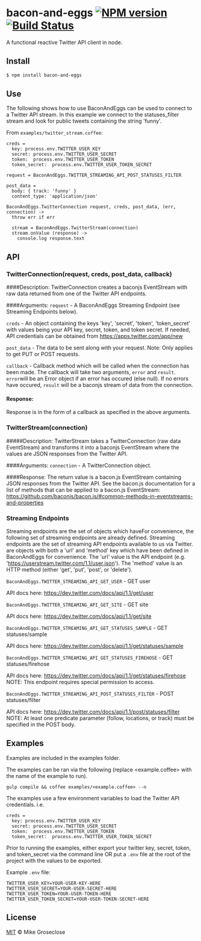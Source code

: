# bacon-and-eggs [![NPM version][npm-image]][npm-url] [![Build Status][travis-image]][travis-url]

A functional reactive Twitter API client in node.

## Install

```bash
$ npm install bacon-and-eggs
```

## Use
The following shows how to use BaconAndEggs can be used to connect to a Twitter API stream.
In this example we connect to the statuses_filter stream and look for public tweets containing the string 'funny'.

From ```examples/twitter_stream.coffee```:

```
creds =
  key: process.env.TWITTER_USER_KEY
  secret: process.env.TWITTER_USER_SECRET
  token:  process.env.TWITTER_USER_TOKEN
  token_secret:  process.env.TWITTER_USER_TOKEN_SECRET

request = BaconAndEggs.TWITTER_STREAMING_API_POST_STATUSES_FILTER

post_data =
  body: { track: 'funny' }
  content_type: 'application/json'

BaconAndEggs.TwitterConnection request, creds, post_data, (err, connection) ->
  throw err if err

  stream = BaconAndEggs.TwitterStream(connection)
  stream.onValue (response) ->
    console.log response.text
```

## API

### TwitterConnection(request, creds, post_data, callback)
####Description:
TwitterConnection creates a baconjs EventStream with raw data returned from one of the Twitter API endpoints.

####Arguments:
``` request ``` - 
A BaconAndEggs Streaming Endpoint (see Streaming Endpoints below).

``` creds ``` - 
An object containing the keys 'key', 'secret', 'token', 'token_secret' with values being your API key, secret, token, and token secret.
If needed, API credentials can be obtained from https://apps.twitter.com/app/new

``` post_data ``` - 
The data to be sent along with your request.  Note: Only applies to get PUT or POST requests.

``` callback ``` - 
Callback method which will be called when the connection has been made.
The callback will take two arguments, ``` error ``` and ``` result ```.
``` error ```will be an Error object if an error has occured (else null).
If no errors have occured, ``` result ``` will be a baconjs stream of data from the connection.

#### Response:
Response is in the form of a callback as specified in the above arguments.

### TwitterStream(connection)
#####Description:
TwitterStream takes a TwitterConnection (raw data EventStream) and transforms it into a baconjs EventStream where the values are JSON responses from the Twitter API.

####Arguments:
``` connection ``` - 
A TwitterConnection object.

####Response:
The return value is a bacon.js EventStream containing JSON responses from the Twitter API.
See the bacon.js documentation for a list of methods that can be applied to a bacon.js EventStream:
https://github.com/baconjs/bacon.js/#common-methods-in-eventstreams-and-properties

### Streaming Endpoints
Streaming endpoints are the set of objects which haveFor convenience, the following set of streaming endpoints are already defined.
Streaming endpoints are the set of streaming API endpoints available to us via Twitter.
are objects with both a 'url' and 'method' key which have been defined in BaconAndEggs for convenience.
The 'url' value is the API endpoint (e.g. 'https://userstream.twitter.com/1.1/user.json').
The 'method' value is an HTTP method (either 'get', 'put', 'post', or 'delete').

``` BaconAndEggs.TWITTER_STREAMING_API_GET_USER ``` - GET user

API docs here:  https://dev.twitter.com/docs/api/1.1/get/user

``` BaconAndEggs.TWITTER_STREAMING_API_GET_SITE ``` - GET site

API docs here: https://dev.twitter.com/docs/api/1.1/get/site

``` BaconAndEggs.TWITTER_STREAMING_API_GET_STATUSES_SAMPLE ``` - GET statuses/sample

API docs here: https://dev.twitter.com/docs/api/1.1/get/statuses/sample

``` BaconAndEggs.TWITTER_STREAMING_API_GET_STATUSES_FIREHOSE ``` - GET statuses/firehose

API docs here: https://dev.twitter.com/docs/api/1.1/get/statuses/firehose
NOTE: This endpoint requires special permission to access.

``` BaconAndEggs.TWITTER_STREAMING_API_POST_STATUSES_FILTER ``` - POST statuses/filter

API docs here: https://dev.twitter.com/docs/api/1.1/post/statuses/filter
NOTE: At least one predicate parameter (follow, locations, or track) must be specified in the POST body.


## Examples
Examples are included in the examples folder.

The examples can be ran via the following (replace <example.coffee> with the name of the example to run).

```
gulp compile && coffee examples/<example.coffee> --n
```

The examples use a few environment variables to load the Twitter API credentials. i.e.
```
creds =
  key: process.env.TWITTER_USER_KEY
  secret: process.env.TWITTER_USER_SECRET
  token:  process.env.TWITTER_USER_TOKEN
  token_secret:  process.env.TWITTER_USER_TOKEN_SECRET
```

Prior to running the examples, either export your twitter key, secret, token, and token_secret via the command line OR
put a ``` .env ``` file at the root of the project with the values to be exported.

Example ``` .env ``` file:
```
TWITTER_USER_KEY=YOUR-USER-KEY-HERE
TWITTER_USER_SECRET=YOUR-USER-SECRET-HERE
TWITTER_USER_TOKEN=YOUR-USER-TOKEN-HERE
TWITTER_USER_TOKEN_SECRET=YOUR-USER-TOKEN-SECRET-HERE
```

## License

[MIT](http://opensource.org/licenses/MIT) © Mike Groseclose

[npm-url]: https://npmjs.org/package/bacon-and-eggs
[npm-image]: https://badge.fury.io/js/bacon-and-eggs.png

[travis-url]: http://travis-ci.org/mikegroseclose/bacon-and-eggs
[travis-image]: https://secure.travis-ci.org/mikegroseclose/bacon-and-eggs.png?branch=master

